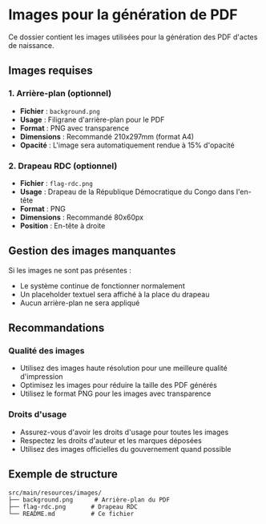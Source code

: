 # Images pour la génération de PDF

Ce dossier contient les images utilisées pour la génération des PDF d'actes de naissance.

## Images requises

### 1. Arrière-plan (optionnel)
- **Fichier** : `background.png`
- **Usage** : Filigrane d'arrière-plan pour le PDF
- **Format** : PNG avec transparence
- **Dimensions** : Recommandé 210x297mm (format A4)
- **Opacité** : L'image sera automatiquement rendue à 15% d'opacité

### 2. Drapeau RDC (optionnel)
- **Fichier** : `flag-rdc.png`
- **Usage** : Drapeau de la République Démocratique du Congo dans l'en-tête
- **Format** : PNG
- **Dimensions** : Recommandé 80x60px
- **Position** : En-tête à droite

## Gestion des images manquantes

Si les images ne sont pas présentes :
- Le système continue de fonctionner normalement
- Un placeholder textuel sera affiché à la place du drapeau
- Aucun arrière-plan ne sera appliqué

## Recommandations

### Qualité des images
- Utilisez des images haute résolution pour une meilleure qualité d'impression
- Optimisez les images pour réduire la taille des PDF générés
- Utilisez le format PNG pour les images avec transparence

### Droits d'usage
- Assurez-vous d'avoir les droits d'usage pour toutes les images
- Respectez les droits d'auteur et les marques déposées
- Utilisez des images officielles du gouvernement quand possible

## Exemple de structure

```
src/main/resources/images/
├── background.png      # Arrière-plan du PDF
├── flag-rdc.png       # Drapeau RDC
└── README.md          # Ce fichier
```
